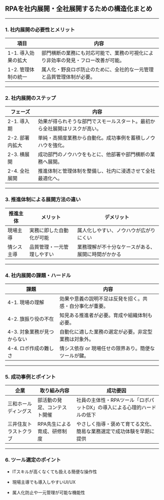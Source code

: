 ## **RPAを社内展開・全社展開するための構造化まとめ**

---

### **1. 社内展開の必要性とメリット**

|項目|内容|
|---|---|
|1-1. 導入効果の拡大|部門横断の業務にも対応可能で、業務の可視化により非効率の発見・フロー改善が可能。|
|1-2. 管理体制の統一|属人化・野良ロボ防止のために、全社的な一元管理と品質管理体制が必要。|

---

### **2. 社内展開のステップ**

|フェーズ|内容|
|---|---|
|2-1. 導入期|効果が得られそうな部門でスモールスタート。最初から全社展開はリスクが高い。|
|2-2. 部署内拡大|単純・高頻度業務から自動化。成功事例を蓄積しノウハウを強化。|
|2-3. 横展開|成功部門のノウハウをもとに、他部署や部門横断の業務へ展開。|
|2-4. 全社展開|推進体制と管理体制を整備し、社内に浸透させて全社最適化へ。|

---

### **3. 推進体制による展開方法の違い**

|推進主体|メリット|デメリット|
|---|---|---|
|現場主導|実務に即した自動化が可能|属人化しやすい、ノウハウが広がりにくい|
|情シス主導|品質管理・一元管理しやすい|業務理解が不十分なケースがある、展開に時間がかかる|

---

### **4. 社内展開の課題・ハードル**

|課題|内容|
|---|---|
|4-1. 現場の理解|効果や意義の説明不足は反発を招く。共感・自分事化が重要。|
|4-2. 旗振り役の不在|知見ある推進者が必要。育成や組織体制も必要。|
|4-3. 対象業務が見つからない|自動化に適した業務の選定が必要。非定型業務は対象外。|
|4-4. ロボ作成の難しさ|情シス依存 or 現場任せの限界あり。簡便なツールが鍵。|

---

### **5. 成功事例とポイント**

|企業|取り組み内容|成功要因|
|---|---|---|
|三和ホールディングス|部活動の発足、コンテスト開催|社員の主体性・RPAツール「ロボパットDX」の導入による心理的ハードルの低下|
|三井住友トラストクラブ|RPA先生による育成、研修制度|やさしく指導・褒めて育てる文化、簡易な業務選定で成功体験を早期に提供|

---

### **6. ツール選定のポイント**

- ITスキルが高くなくても扱える簡便な操作性
    
- 現場主導でも導入しやすいUI/UX
    
- 属人化防止や一元管理が可能な機能性
    